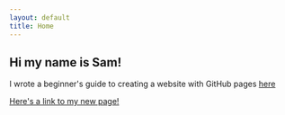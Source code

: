 ```yaml
---
layout: default
title: Home
---
```


## Hi my name is Sam!

I wrote a beginner's guide to creating a website with GitHub pages [here](./websiteguide.html)

[Here's a link to my new page!](./mynewpage.html)
